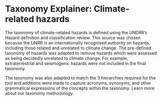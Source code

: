 # Taxonomy Explainer: Climate-related hazards

The taxonomy of climate-related hazards is defined using the UNDRR’s Hazard definition and classification review. This source was chosen because the UNRR is an internationally recognised authority on hazards, including those related and unrelated to climate change. The pre-defined taxonomy of hazards was adapted to remove hazards which were assessed as being decidedly unrelated to climate change. For example, extraterrestrial and seismogenic hazards were not included in the final taxonomy.

The taxonomy was also adapted to match the 3 hierarchies required for the tool and additions were made to capture acronyms, synonyms, and other grammatical expressions of the concepts within the taxonomy. Learn more about our taxonomy methodology.
